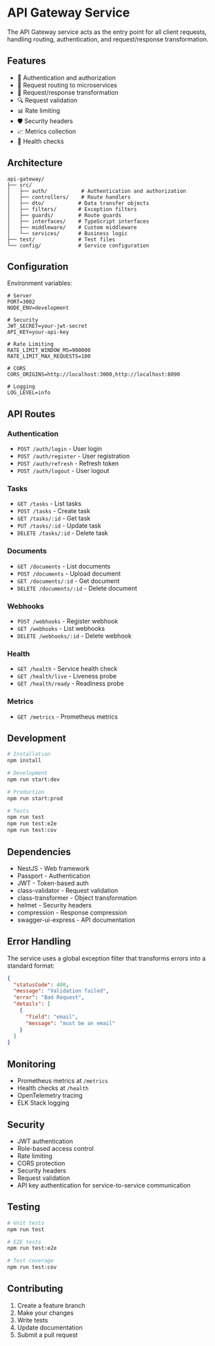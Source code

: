 # API Gateway Service

The API Gateway service acts as the entry point for all client requests, handling routing, authentication, and request/response transformation.

## Features

- 🔐 Authentication and authorization
- 🚦 Request routing to microservices
- 📝 Request/response transformation
- 🔍 Request validation
- 📊 Rate limiting
- 🛡️ Security headers
- 📈 Metrics collection
- 🎯 Health checks

## Architecture

```
api-gateway/
├── src/
│   ├── auth/           # Authentication and authorization
│   ├── controllers/    # Route handlers
│   ├── dto/           # Data transfer objects
│   ├── filters/       # Exception filters
│   ├── guards/        # Route guards
│   ├── interfaces/    # TypeScript interfaces
│   ├── middleware/    # Custom middleware
│   └── services/      # Business logic
├── test/              # Test files
└── config/            # Service configuration
```

## Configuration

Environment variables:

```env
# Server
PORT=3002
NODE_ENV=development

# Security
JWT_SECRET=your-jwt-secret
API_KEY=your-api-key

# Rate Limiting
RATE_LIMIT_WINDOW_MS=900000
RATE_LIMIT_MAX_REQUESTS=100

# CORS
CORS_ORIGINS=http://localhost:3000,http://localhost:8090

# Logging
LOG_LEVEL=info
```

## API Routes

### Authentication
- `POST /auth/login` - User login
- `POST /auth/register` - User registration
- `POST /auth/refresh` - Refresh token
- `POST /auth/logout` - User logout

### Tasks
- `GET /tasks` - List tasks
- `POST /tasks` - Create task
- `GET /tasks/:id` - Get task
- `PUT /tasks/:id` - Update task
- `DELETE /tasks/:id` - Delete task

### Documents
- `GET /documents` - List documents
- `POST /documents` - Upload document
- `GET /documents/:id` - Get document
- `DELETE /documents/:id` - Delete document

### Webhooks
- `POST /webhooks` - Register webhook
- `GET /webhooks` - List webhooks
- `DELETE /webhooks/:id` - Delete webhook

### Health
- `GET /health` - Service health check
- `GET /health/live` - Liveness probe
- `GET /health/ready` - Readiness probe

### Metrics
- `GET /metrics` - Prometheus metrics

## Development

```bash
# Installation
npm install

# Development
npm run start:dev

# Production
npm run start:prod

# Tests
npm run test
npm run test:e2e
npm run test:cov
```

## Dependencies

- NestJS - Web framework
- Passport - Authentication
- JWT - Token-based auth
- class-validator - Request validation
- class-transformer - Object transformation
- helmet - Security headers
- compression - Response compression
- swagger-ui-express - API documentation

## Error Handling

The service uses a global exception filter that transforms errors into a standard format:

```json
{
  "statusCode": 400,
  "message": "Validation failed",
  "error": "Bad Request",
  "details": [
    {
      "field": "email",
      "message": "must be an email"
    }
  ]
}
```

## Monitoring

- Prometheus metrics at `/metrics`
- Health checks at `/health`
- OpenTelemetry tracing
- ELK Stack logging

## Security

- JWT authentication
- Role-based access control
- Rate limiting
- CORS protection
- Security headers
- Request validation
- API key authentication for service-to-service communication

## Testing

```bash
# Unit tests
npm run test

# E2E tests
npm run test:e2e

# Test coverage
npm run test:cov
```

## Contributing

1. Create a feature branch
2. Make your changes
3. Write tests
4. Update documentation
5. Submit a pull request 